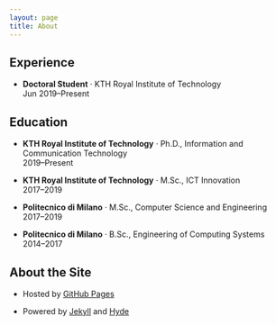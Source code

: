 ```yaml
---
layout: page
title: About
---
```


<div id="waffle"></div>

## Experience

<ul>
  <li>
    <p class="text-black">
      <b>Doctoral Student</b> &middot; KTH Royal Institute of Technology
      <br>
      Jun 2019&ndash;Present
    </p>
  </li>
</ul>
  
## Education

<ul>
  <li>
    <p class="text-black">
      <b>KTH Royal Institute of Technology</b> &middot; Ph.D., Information and Communication Technology
      <br>
      2019&ndash;Present
    </p>
  </li>
  <li>
    <p class="text-black">
      <b>KTH Royal Institute of Technology</b> &middot; M.Sc., ICT Innovation
      <br>
      2017&ndash;2019
    </p>
  </li>
  <li>
    <p class="text-black">
      <b>Politecnico di Milano</b> &middot; M.Sc., Computer Science and Engineering
      <br>
      2017&ndash;2019
    </p>
  </li>
  <li>
    <p class="text-black">
      <b>Politecnico di Milano</b> &middot; B.Sc., Engineering of Computing Systems
      <br>
      2014&ndash;2017
    </p>
  </li>
</ul>

## About the Site

<ul>
  <li>
    <p class="mb-0 text-black">
      Hosted by <a href="https://pages.github.com/" target="_blank">GitHub Pages</a>
    </p>
  </li>
  <li>
    <p class="text-black">
      Powered by <a href="https://jekyllrb.com/" target="_blank">Jekyll</a> and <a href="https://hyde.getpoole.com/" target="_blank">Hyde</a>
    </p>
  </li>
</ul>
